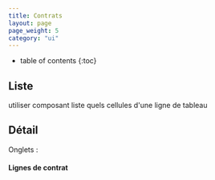 ```yaml
---
title: Contrats
layout: page
page_weight: 5
category: "ui"
---
```

* table of contents
{:toc}

## Liste ##

utiliser composant liste
quels cellules d'une ligne de tableau

## Détail ##

Onglets : 

#### Lignes de contrat ####
